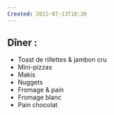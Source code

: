 ```yaml
---
Created: 2022-07-13T18:30
---
```

## Dîner :
- Toast de rillettes & jambon cru
- Mini-pizzas
- Makis
- Nuggets
- Fromage & pain
- Fromage blanc
- Pain chocolat